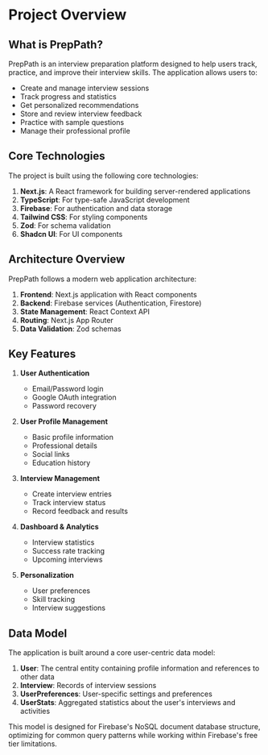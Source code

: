 # Project Overview

## What is PrepPath?

PrepPath is an interview preparation platform designed to help users track, practice, and improve their interview skills. The application allows users to:

- Create and manage interview sessions
- Track progress and statistics
- Get personalized recommendations
- Store and review interview feedback
- Practice with sample questions
- Manage their professional profile

## Core Technologies

The project is built using the following core technologies:

1. **Next.js**: A React framework for building server-rendered applications
2. **TypeScript**: For type-safe JavaScript development
3. **Firebase**: For authentication and data storage
4. **Tailwind CSS**: For styling components
5. **Zod**: For schema validation
6. **Shadcn UI**: For UI components

## Architecture Overview

PrepPath follows a modern web application architecture:

1. **Frontend**: Next.js application with React components
2. **Backend**: Firebase services (Authentication, Firestore)
3. **State Management**: React Context API
4. **Routing**: Next.js App Router
5. **Data Validation**: Zod schemas

## Key Features

1. **User Authentication**
   - Email/Password login
   - Google OAuth integration
   - Password recovery

2. **User Profile Management**
   - Basic profile information
   - Professional details
   - Social links
   - Education history

3. **Interview Management**
   - Create interview entries
   - Track interview status
   - Record feedback and results

4. **Dashboard & Analytics**
   - Interview statistics
   - Success rate tracking
   - Upcoming interviews

5. **Personalization**
   - User preferences
   - Skill tracking
   - Interview suggestions

## Data Model

The application is built around a core user-centric data model:

1. **User**: The central entity containing profile information and references to other data
2. **Interview**: Records of interview sessions
3. **UserPreferences**: User-specific settings and preferences
4. **UserStats**: Aggregated statistics about the user's interviews and activities

This model is designed for Firebase's NoSQL document database structure, optimizing for common query patterns while working within Firebase's free tier limitations.
